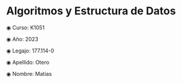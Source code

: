 

#  Algoritmos y Estructura de Datos

◉ Curso: K1051

◉ Año: 2023

◉ Legajo: 177.114-0

◉ Apellido: Otero

◉ Nombre: Matias 

